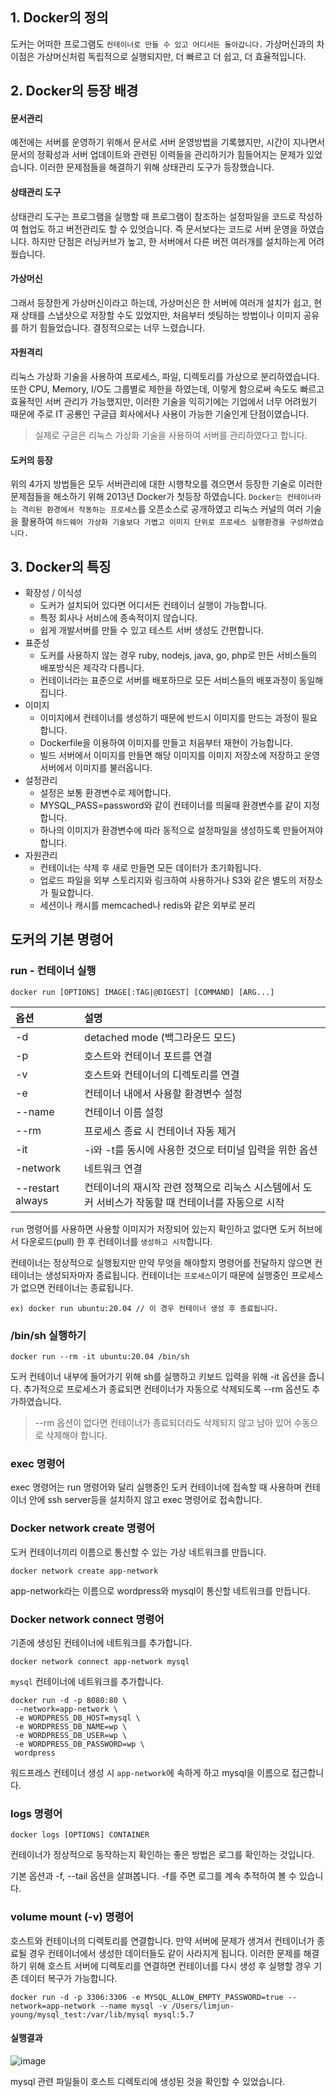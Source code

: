 ## 1. Docker의 정의

도커는 어떠한 프로그램도 `컨테이너로 만들 수 있고 어디서든 돌아갑니다.`
가상머신과의 차이점은 가상머신처럼 독립적으로 실행되지만, 더 빠르고 더 쉽고, 더 효율적입니다.

## 2. Docker의 등장 배경

#### 문서관리

예전에는 서버를 운영하기 위해서 문서로 서버 운영방법을 기록했지만, 시간이 지나면서 문서의 정확성과 서버 업데이트와 관련된 이력들을 관리하기가 힘들어지는 문제가 있었습니다. 이러한 문제점들을 해결하기 위해 상태관리 도구가 등장했습니다.

#### 상태관리 도구

상태관리 도구는 프로그램을 실행할 때 프로그램이 참조하는 설정파일을 코드로 작성하여 협업도 하고 버전관리도 할 수 있엇습니다. 즉 문서보다는 코드로 서버 운영을 하였습니다. 하지만 단점은 러닝커브가 높고, 한 서버에서 다른 버전 여러개를 설치하는게 어려웠습니다.

#### 가상머신

그래서 등장한게 가상머신이라고 하는데, 가상머신은 한 서버에 여러개 설치가 쉽고, 현재 상태를 스냅샷으로 저장할 수도 있었지만, 처음부터 셋팅하는 방법이나 이미지 공유를 하기 힘들었습니다. 결정적으로는 너무 느렸습니다.

#### 자원격리

리눅스 가상화 기술을 사용하여 프로세스, 파일, 디렉토리를 가상으로 분리하였습니다.  또한 CPU, Memory, I/O도 그룹별로 제한을 하였는데, 이렇게 함으로써 속도도 빠르고 효율적인  서버 관리가 가능했지만, 이러한 기술을 익히기에는 기업에서 너무 어려웠기 때문에 주로 IT 공룡인 구글급 회사에서나 사용이 가능한 기술인게 단점이였습니다.

> 실제로 구글은 리눅스 가상화 기술을 사용하여 서버를 관리하였다고 합니다.

#### 도커의 등장

위의 4가지 방법들은 모두 서버관리에 대한 시행착오를 겪으면서 등장한 기술로 이러한 문제점들을 해소하기 위해 2013년 Docker가 첫등장 하였습니다. `Docker는 컨테이너라는 격리된 환경에서 작동하는 프로세스`를 오픈소스로 공개하였고 리눅스 커널의 여러 기술을 활용하여 `하드웨어 가상화 기술보다 가볍고 이미지 단위로 프로세스 실행환경을 구성하였습니다.`


## 3. Docker의 특징

- 확장성 / 이식성
    - 도커가 설치되어 있다면 어디서든 컨테이너 실행이 가능합니다.
    - 특정 회사나 서비스에 종속적이지 않습니다.
    - 쉽게 개발서버를 만들 수 있고 테스트 서버 생성도 간편합니다.
- 표준성
    - 도커를 사용하지 않는 경우 ruby, nodejs, java, go, php로 만든 서비스들의 배포방식은 제각각 다릅니다.
    - 컨테이너라는 표준으로 서버를 배포하므로 모든 서비스들의 배포과정이 동일해집니다.
- 이미지 
    - 이미지에서 컨테이너를 생성하기 때문에 반드시 이미지를 만드는 과정이 필요합니다.
    - Dockerfile을 이용하여 이미지를 만들고 처음부터 재현이 가능합니다.
    - 빌드 서버에서 이미지를 만들면 해당 이미지를 이미지 저장소에 저장하고 운영서버에서 이미지를 불러옵니다.
- 설정관리
    - 설정은 보통 환경변수로 제어합니다.
    - MYSQL_PASS=password와 같이 컨테이너를 띄울때 환경변수를 같이 지정합니다.
    - 하나의 이미지가 환경변수에 따라 동적으로 설정파일을 생성하도록 만들어져야 합니다.
- 자원관리
    - 컨테이너는 삭제 후 새로 만들면 모든 데이터가 초기화됩니다.
    - 업로드 파일을 외부 스토리지와 링크하여 사용하거나 S3와 같은 별도의 저장소가 필요합니다.
    - 세션이나 캐시를 memcached나 redis와 같은 외부로 분리


## 도커의 기본 명령어

### run - 컨테이너 실행

```docker
docker run [OPTIONS] IMAGE[:TAG|@DIGEST] [COMMAND] [ARG...]
```

| 옵션 | 설명 |
|:----------|:----------|
| -d | detached mode (백그라운드 모드) |
| -p | 호스트와 컨테이너 포트를 연결 |
| -v | 호스트와 컨테이너의 디렉토리를 연결 |
| -e | 컨테이너 내에서 사용할 환경변수 설정 |
| --name | 컨테이너 이름 설정 |
| --rm | 프로세스 종료 시 컨테이너 자동 제거 |
| -it | -i와 -t를 동시에 사용한 것으로 터미널 입력을 위한 옵션 |
| -network | 네트워크 연결 |
| --restart always | 컨테이너의 재시작 관련 정책으로 리눅스 시스템에서 도커 서비스가 작동할 때 컨테이너를 자동으로 시작 |


`run` 명령어를 사용하면 사용할 이미지가 저장되어 있는지 확인하고 없다면 도커 허브에서 다운로드(pull) 한 후 컨테이너를 `생성하고 시작`합니다.

컨테이너는 정상적으로 실행됬지만 만약 무엇을 해야할지 명령어를 전달하지 않으면 컨테이너는 생성되자마자 종료됩니다. 컨테이너는 `프로세스`이기 때문에 실행중인 프로세스가 없으면 컨테이너는 종료됩니다.

```docker
ex) docker run ubuntu:20.04 // 이 경우 컨테이너 생성 후 종료됩니다. 
```

### /bin/sh 실행하기

```docker
docker run --rm -it ubuntu:20.04 /bin/sh
```

도커 컨테이너 내부에 들어가기 위해 sh를 실행하고 키보드 입력을 위해 -it 옵션을 줍니다. 추가적으로 프로세스가 종료되면 컨테이너가 자동으로 삭제되도록 --rm 옵션도 추가하였습니다.

> --rm 옵션이 없다면 컨테이너가 종료되더라도 삭제되지 않고 남아 있어 수동으로 삭제해야 합니다.

### exec 명령어

exec 명령어는 run 명령어와 달리 실행중인 도커 컨테이너에 접속할 때 사용하며 컨테이너 안에 ssh server등을 설치하지 않고 exec 명령어로 접속합니다.

### Docker network create 명령어

도커 컨테이너끼리 이름으로 통신할 수 있는 가상 네트워크를 만듭니다.

```docker
docker network create app-network
```

app-network라는 이름으로 wordpress와 mysql이 통신할 네트워크를 만듭니다.

### Docker network connect 명령어

기존에 생성된 컨테이너에 네트워크를 추가합니다.

```docker
docker network connect app-network mysql
```

`mysql` 컨테이너에 네트워크를 추가합니다.

```docker
docker run -d -p 8080:80 \
 --network=app-network \
 -e WORDPRESS_DB_HOST=mysql \
 -e WORDPRESS_DB_NAME=wp \
 -e WORDPRESS_DB_USER=wp \
 -e WORDPRESS_DB_PASSWORD=wp \
 wordpress
```

워드프레스 컨테이너 생성 시 `app-network`에 속하게 하고 mysql을 이름으로 접근합니다.

### logs 명령어

```docker
docker logs [OPTIONS] CONTAINER
```

컨테이너가 정상적으로 동작하는지 확인하는 좋은 방법은 로그를 확인하는 것입니다.

기본 옵션과 -f, --tail 옵션을 살펴봅니다. -f를 주면 로그를 계속 추적하여 볼 수 있습니다.


### volume mount (-v) 명령어

호스트와 컨테이너의 디렉토리를 연결합니다. 만약 서버에 문제가 생겨서 컨테이너가 종료될 경우 컨테이너에서 생성한 데이터들도 같이 사라지게 됩니다. 이러한 문제를 해결하기 위해 호스트 서버에 디렉토리를 연결하면 컨테이너를 다시 생성 후 실행할 경우 기존 데이터 복구가 가능합니다.

```docker
docker run -d -p 3306:3306 -e MYSQL_ALLOW_EMPTY_PASSWORD=true --network=app-network --name mysql -v /Users/limjun-young/mysql_test:/var/lib/mysql mysql:5.7
```

#### 실행결과 

![image](https://user-images.githubusercontent.com/22395934/119367781-453f9d00-bced-11eb-9137-5a071b96a642.png)

mysql 관련 파일들이 호스트 디렉토리에 생성된 것을 확인할 수 있었습니다.
